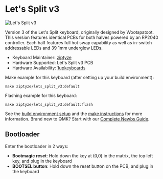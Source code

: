 # Let's Split v3

![Let's Split v3](https://i.imgur.com/ksZ64dKh.jpg)

Version 3 of the Let's Split keyboard, originally designed by Wootapatoot. This version features identical PCBs for both halves powered by an RP2040 controller. Each half features full hot swap capability as well as in-switch addressable LEDs and 39 1mm underglow LEDs.

* Keyboard Maintainer: [ziptyze](https://github.com/ziptyze)
* Hardware Supported: Let's Split v3 PCB
* Hardware Availability: [1upkeyboards](https://1upkeyboards.com/shop/keyboard-kits/diy-40-kits/lets-split-v3/#choose-your-kit)

Make example for this keyboard (after setting up your build environment):

    make ziptyze/lets_split_v3:default

Flashing example for this keyboard:

    make ziptyze/lets_split_v3:default:flash

See the [build environment setup](https://docs.qmk.fm/#/getting_started_build_tools) and the [make instructions](https://docs.qmk.fm/#/getting_started_make_guide) for more information. Brand new to QMK? Start with our [Complete Newbs Guide](https://docs.qmk.fm/#/newbs).

## Bootloader

Enter the bootloader in 2 ways:

* **Bootmagic reset**: Hold down the key at (0,0) in the matrix, the top left key, and plug in the keyboard
* **BOOTSEL button**: Hold down the reset button on the PCB, and plug in the keyboard
